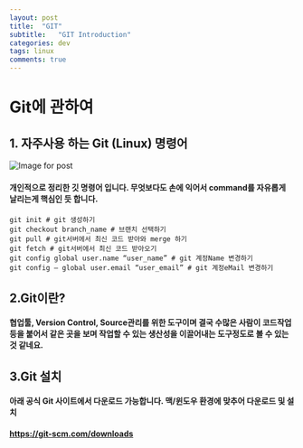 ```yaml
---
layout: post
title:  "GIT"
subtitle:   "GIT Introduction"
categories: dev
tags: linux
comments: true
---
```

# Git에 관하여
## 1. 자주사용 하는 Git (Linux) 명령어
![Image for post](https://miro.medium.com/max/910/1*BCZkmZR1_YzDZy22Vn4uUw.png)
#### 개인적으로 정리한 깃 명령어 입니다. 무엇보다도 손에 익어서 command를 자유롭게 날리는게 핵심인 듯 합니다.
```shell
git init # git 생성하기
git checkout branch_name # 브랜치 선택하기
git pull # git서버에서 최신 코드 받아와 merge 하기
git fetch # git서버에서 최신 코드 받아오기
git config global user.name “user_name” # git 계정Name 변경하기
git config — global user.email “user_email” # git 계정eMail 변경하기
```
## 2.Git이란?
#### 협업툴, Version Control, Source관리를 위한 도구이며 결국 수많은 사람이 코드작업 등을 붙어서 같은 곳을 보며 작업할 수 있는 생산성을 이끌어내는 도구정도로 볼 수 있는 것 같네요.
## 3.Git 설치
#### 아래 공식 Git 사이트에서 다운로드 가능합니다. 맥/윈도우 환경에 맞추어 다운로드 및 설치
#### https://git-scm.com/downloads









